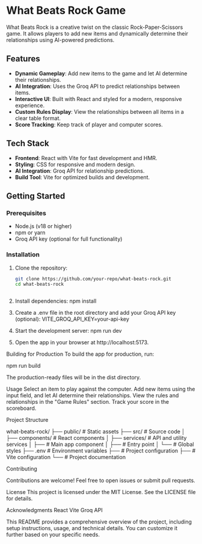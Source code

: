 # What Beats Rock Game

What Beats Rock is a creative twist on the classic Rock-Paper-Scissors game. It allows players to add new items and dynamically determine their relationships using AI-powered predictions.

## Features

- **Dynamic Gameplay**: Add new items to the game and let AI determine their relationships.
- **AI Integration**: Uses the Groq API to predict relationships between items.
- **Interactive UI**: Built with React and styled for a modern, responsive experience.
- **Custom Rules Display**: View the relationships between all items in a clear table format.
- **Score Tracking**: Keep track of player and computer scores.

## Tech Stack

- **Frontend**: React with Vite for fast development and HMR.
- **Styling**: CSS for responsive and modern design.
- **AI Integration**: Groq API for relationship predictions.
- **Build Tool**: Vite for optimized builds and development.

## Getting Started

### Prerequisites

- Node.js (v18 or higher)
- npm or yarn
- Groq API key (optional for full functionality)

### Installation

1. Clone the repository:
   ```bash
   git clone https://github.com/your-repo/what-beats-rock.git
   cd what-beats-rock



  2. Install dependencies:
     npm install

  3. Create a .env file in the root directory and add your Groq API key (optional):
       VITE_GROQ_API_KEY=your-api-key

  4. Start the development server:
     npm run dev

5. Open the app in your browser at http://localhost:5173.

Building for Production
To build the app for production, run:

npm run build

The production-ready files will be in the dist directory.

Usage
Select an item to play against the computer.
Add new items using the input field, and let AI determine their relationships.
View the rules and relationships in the "Game Rules" section.
Track your score in the scoreboard.

Project Structure

what-beats-rock/
├── public/               # Static assets
├── src/                  # Source code
│   ├── components/       # React components
│   ├── services/         # API and utility services
│   ├──            # Main app component
│   ├──           # Entry point
│   └──          # Global styles
├── .env                  # Environment variables
├──           # Project configuration
├──         # Vite configuration
└──              # Project documentation

Contributing

Contributions are welcome! Feel free to open issues or submit pull requests.

License
This project is licensed under the MIT License. See the LICENSE file for details.

Acknowledgments
React
Vite
Groq API


This README provides a comprehensive overview of the project, including setup instructions, usage, and technical details. You can customize it further based on your specific needs.
